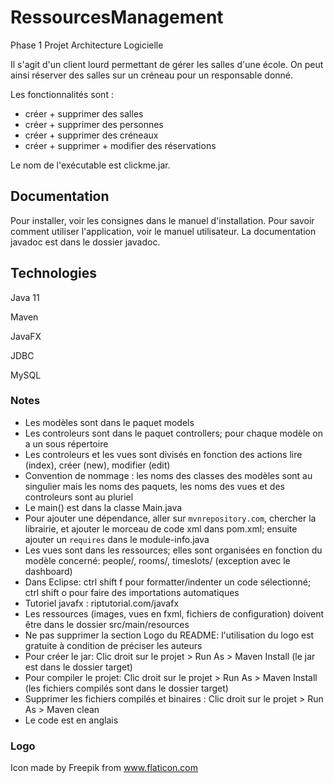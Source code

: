 # RessourcesManagement

Phase 1 Projet Architecture Logicielle



Il s'agit d'un client lourd permettant de gérer les salles d'une école.
On peut ainsi réserver des salles sur un créneau pour un responsable donné.

Les fonctionnalités sont :
- créer + supprimer des salles
- créer + supprimer des personnes
- créer + supprimer des créneaux
- créer + supprimer + modifier des réservations


Le nom de l'exécutable est clickme.jar.

## Documentation

Pour installer, voir les consignes dans le manuel d'installation. Pour savoir comment utiliser l'application, voir le manuel utilisateur. La documentation javadoc est dans le
dossier javadoc.

## Technologies

Java 11

Maven

JavaFX

JDBC

MySQL

### Notes

- Les modèles sont dans le paquet models
- Les controleurs sont dans le paquet controllers; pour chaque modèle on a un sous répertoire
- Les controleurs et les vues sont divisés en fonction des actions lire (index), créer (new), modifier (edit)
- Convention de nommage : les noms des classes des modèles sont au singulier mais les noms des paquets, les noms des vues et des controleurs sont au pluriel
- Le main() est dans la classe Main.java
- Pour ajouter une dépendance, aller sur `mvnrepository.com`, chercher la librairie, et ajouter le morceau de code xml dans pom.xml; ensuite ajouter un `requires`  dans le module-info.java
- Les vues sont dans les ressources; elles sont organisées en fonction du modèle concerné: people/, rooms/, timeslots/ (exception avec le dashboard)
- Dans Eclipse: ctrl shift f pour formatter/indenter un code sélectionné; ctrl shift o pour faire des importations automatiques
- Tutoriel javafx : riptutorial.com/javafx
- Les ressources (images, vues en fxml, fichiers de configuration) doivent être dans le dossier src/main/resources
- Ne pas supprimer la section Logo du README: l'utilisation du logo est gratuite à condition de préciser les auteurs
- Pour créer le jar: Clic droit sur le projet > Run As > Maven Install (le jar est dans le dossier target)
- Pour compiler le projet: Clic droit sur le projet > Run As > Maven Install (les fichiers compilés sont dans le dossier target)
- Supprimer les fichiers compilés et binaires : Clic droit sur le projet > Run As > Maven clean
- Le code est en anglais

### Logo

Icon made by Freepik from www.flaticon.com


